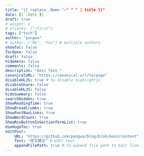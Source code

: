 ```yaml
---
title: "{{ replace .Name "-" " " | title }}"
date: {{ .Date }}
draft: true
# weight: 1
# aliases: ["/first"]
tags: ["tech"]
author: "pangwa"
# author: ["Me", "You"] # multiple authors
showToc: false
TocOpen: false
draft: false
hidemeta: false
comments: false
description: "Desc Text."
canonicalURL: "https://canonical.url/to/page"
disableHLJS: true # to disable highlightjs
disableShare: false
disableHLJS: false
hideSummary: false
searchHidden: true
ShowReadingTime: true
ShowBreadCrumbs: true
ShowPostNavLinks: true
ShowWordCount: true
ShowRssButtonInSectionTermList: true
UseHugoToc: true
editPost:
    URL: "https://github.com/pangwa/blog/blob/main/content"
    Text: "提交建议" # edit text
    appendFilePath: true # to append file path to Edit link
---
```

